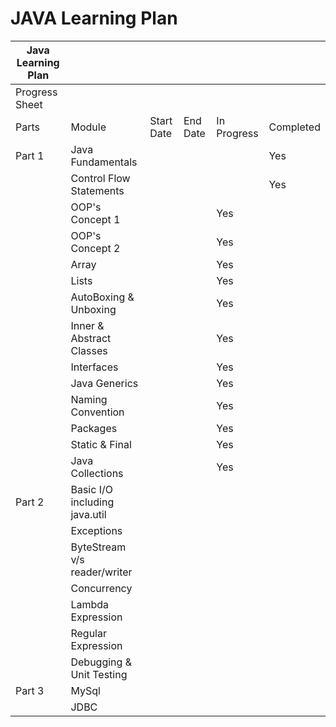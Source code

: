 # JAVA Learning Plan

| Java Learning Plan |                               |            |          |             |           |
|--------------------|-------------------------------|------------|----------|-------------|-----------|
| Progress Sheet     |                               |            |          |             |           |
| Parts              | Module                        | Start Date | End Date | In Progress | Completed |
| Part 1             | Java Fundamentals             |            |          |             | Yes       |
|                    | Control Flow Statements       |            |          |             | Yes       |
|                    | OOP's Concept 1               |            |          | Yes         |           |
|                    | OOP's Concept 2               |            |          | Yes         |           |
|                    | Array                         |            |          | Yes         |           |
|                    | Lists                         |            |          | Yes         |           |
|                    | AutoBoxing & Unboxing         |            |          | Yes         |           |
|                    | Inner & Abstract Classes      |            |          | Yes         |           |
|                    | Interfaces                    |            |          | Yes         |           |
|                    | Java Generics                 |            |          | Yes         |           |
|                    | Naming Convention             |            |          | Yes         |           |
|                    | Packages                      |            |          | Yes         |           |
|                    | Static & Final                |            |          | Yes         |           |
|                    | Java Collections              |            |          | Yes         |           |
| Part 2             | Basic I/O including java.util |            |          |             |           |
|                    | Exceptions                    |            |          |             |           |
|                    | ByteStream v/s reader/writer  |            |          |             |           |
|                    | Concurrency                   |            |          |             |           |
|                    | Lambda Expression             |            |          |             |           |
|                    | Regular Expression            |            |          |             |           |
|                    | Debugging & Unit Testing      |            |          |             |           |
| Part 3             | MySql                         |            |          |             |           |
|                    | JDBC                          |            |          |             |           |
